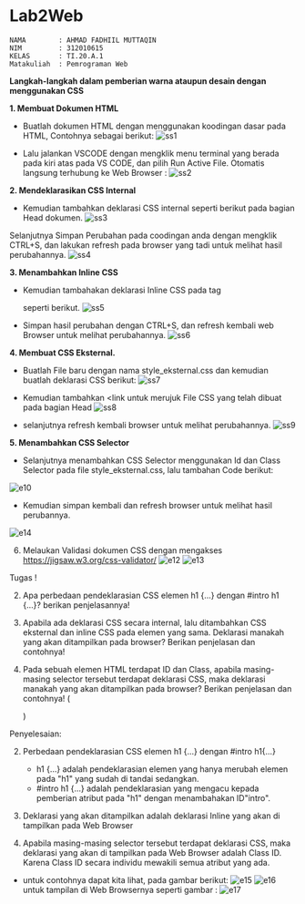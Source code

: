 # Lab2Web
```
NAMA        : AHMAD FADHIIL MUTTAQIN
NIM         : 312010615
KELAS       : TI.20.A.1
Matakuliah  : Pemrograman Web
```

**<b>Langkah-langkah dalam pemberian warna ataupun desain dengan menggunakan CSS</b>**

**1. Membuat Dokumen HTML**
    

- Buatlah dokumen HTML dengan menggunakan koodingan dasar pada HTML, Contohnya sebagai berikut:
![ss1](https://user-images.githubusercontent.com/46867774/159480392-fb877245-e542-4c94-a8e0-b3052dfc3568.png)


- Lalu jalankan VSCODE dengan mengklik menu terminal yang berada pada kiri atas pada VS CODE, dan pilih Run Active File. Otomatis langsung terhubung ke Web Browser :
![ss2](https://user-images.githubusercontent.com/46867774/159481851-7d8701c0-9a04-4249-8114-d046db1f850b.png)


**2. Mendeklarasikan CSS Internal**
    
 

-  Kemudian tambahkan deklarasi CSS internal seperti berikut pada bagian Head dokumen.
![ss3](https://user-images.githubusercontent.com/46867774/159485353-be1c7a3f-5d0e-48ad-ae41-0be81ef213f3.png)


Selanjutnya Simpan Perubahan pada coodingan anda dengan mengklik CTRL+S, dan lakukan refresh pada browser yang tadi untuk melihat hasil perubahannya.
![ss4](https://user-images.githubusercontent.com/46867774/159485408-6a6c224d-acdc-4b87-8707-5dd88f30c080.png)


**3. Menambahkan Inline CSS**

- Kemudian tambahakan deklarasi Inline CSS pada tag <p> seperti berikut.
![ss5](https://user-images.githubusercontent.com/46867774/159486870-1a0deb7f-5838-4a34-8ff5-62a79bece1b4.png)
    
- Simpan hasil  perubahan dengan CTRL+S, dan refresh kembali web Browser untuk melihat perubahannya.
![ss6](https://user-images.githubusercontent.com/46867774/159486951-2ade64b5-f9ea-4f58-99ef-2bad3627ec41.png)

**4. Membuat CSS Eksternal.**
- Buatlah File baru dengan nama style_eksternal.css dan kemudian buatlah deklarasi CSS berikut:
![ss7](https://user-images.githubusercontent.com/46867774/159546792-6a526238-4f05-42c6-8b8b-926bd543cb8e.png)

- Kemudian tambahkan <link untuk merujuk File CSS yang telah dibuat pada bagian Head
![ss8](https://user-images.githubusercontent.com/46867774/159546795-5cc204f1-3193-4d38-af39-2da519a6d9e5.png)

- selanjutnya refresh kembali browser untuk melihat perubahannya.
![ss9](https://user-images.githubusercontent.com/46867774/159546023-ddd0f429-ca1e-4532-8d00-ce07ce28b507.png)

**5. Menambahkan CSS Selector**
- Selanjutnya menambahkan CSS Selector menggunakan Id dan Class Selector pada file style_eksternal.css, lalu tambahan Code berikut:

![e10](https://user-images.githubusercontent.com/81581236/113516826-a3ca8380-95a6-11eb-9f4f-07b8fc77846b.PNG)

- Kemudian simpan kembali dan refresh browser untuk melihat hasil perubannya.

![e14](https://user-images.githubusercontent.com/81581236/113576201-4fc4ab00-9649-11eb-91a1-9c7bfa7c3607.PNG)


6. Melaukan Validasi dokumen CSS dengan mengakses https://jigsaw.w3.org/css-validator/
![e12](https://user-images.githubusercontent.com/81581236/113517206-bf368e00-95a8-11eb-92e4-b6e921587c35.PNG)
![e13](https://user-images.githubusercontent.com/81581236/113517214-c52c6f00-95a8-11eb-85b8-2a60929d8b67.PNG)


Tugas !

2. Apa perbedaan pendeklarasian CSS elemen h1 {...} dengan #intro h1 {...}? berikan
penjelasannya!

3. Apabila ada deklarasi CSS secara internal, lalu ditambahkan CSS eksternal dan inline CSS pada
elemen yang sama. Deklarasi manakah yang akan ditampilkan pada browser? Berikan
penjelasan dan contohnya!

4. Pada sebuah elemen HTML terdapat ID dan Class, apabila masing-masing selector tersebut
terdapat deklarasi CSS, maka deklarasi manakah yang akan ditampilkan pada browser?
Berikan penjelasan dan contohnya! ( <p id="paragraf-1" class="text-paragraf"> )
   
Penyelesaian:

2. Perbedaan pendeklarasian  CSS elemen h1 {...} dengan #intro h1{...}

   - h1 {...} adalah pendeklarasian elemen yang hanya merubah elemen pada "h1" yang sudah di tandai sedangkan.
   - #intro h1 {...} adalah pendeklarasian yang mengacu kepada pemberian atribut pada "h1" dengan menambahakan ID"intro".

3. Deklarasi yang akan ditampilkan adalah deklarasi Inline yang akan di tampilkan pada Web Browser
4. Apabila masing-masing selector tersebut terdapat deklarasi CSS, maka deklarasi yang akan di tampilkan pada Web Browser adalah Class ID. Karena Class ID secara individu mewakili semua atribut yang ada. 
- untuk contohnya dapat kita lihat, pada gambar berikut:
![e15](https://user-images.githubusercontent.com/81581236/113592289-27e04200-965f-11eb-8702-fa4ea9cf0f42.PNG)
![e16](https://user-images.githubusercontent.com/81581236/113593270-6de9d580-9660-11eb-8423-00f92d630096.PNG)
untuk tampilan di Web Browsernya seperti gambar :
![e17](https://user-images.githubusercontent.com/81581236/113593352-89ed7700-9660-11eb-8c68-4574399820a9.PNG)
